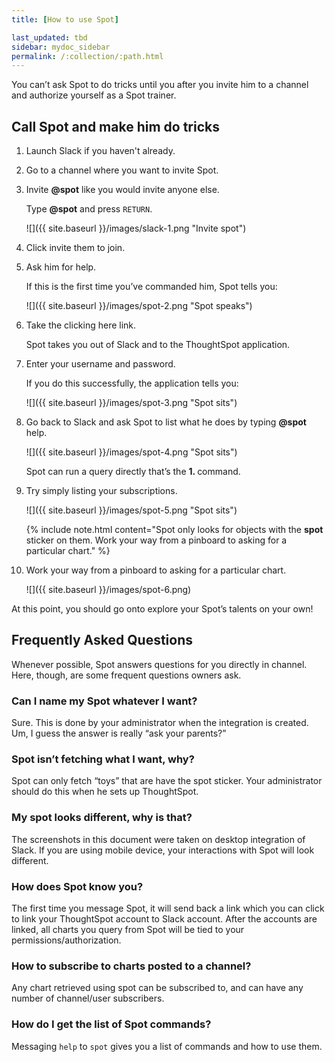 ```yaml
---
title: [How to use Spot]

last_updated: tbd
sidebar: mydoc_sidebar
permalink: /:collection/:path.html
---
```


You can’t ask Spot to do tricks until you after you invite him to a channel and
authorize yourself as a Spot trainer.

##  Call Spot and make him do tricks

1. Launch Slack if you haven't already.
2. Go to a channel where you want to invite Spot.
3. Invite <strong>&#64;spot</strong> like you would invite anyone else.  

   Type <strong>&#64;spot</strong> and press <code>RETURN</code>.

   ![]({{ site.baseurl }}/images/slack-1.png "Invite spot")

4. Click invite them to join.
5. Ask him for help.

   If this is the first time you’ve commanded him, Spot tells you:

   ![]({{ site.baseurl }}/images/spot-2.png "Spot speaks")

5. Take the clicking here link.

   Spot takes you out of Slack and to the ThoughtSpot application.

6. Enter your username and password.  

   If you do this successfully, the application tells you:

    ![]({{ site.baseurl }}/images/spot-3.png "Spot sits")

7. Go back to Slack and ask Spot to list what he does by typing
<strong>&#64;spot</strong> help.

   ![]({{ site.baseurl }}/images/spot-4.png "Spot sits")

   Spot can run a query directly that’s the **1. <anything>** command.

8. Try simply listing your subscriptions.

   ![]({{ site.baseurl }}/images/spot-5.png "Spot sits")

   {% include note.html content="Spot only looks for objects with the
   <strong>spot</strong> sticker on them. Work your way from a pinboard to
   asking for a particular chart." %}

9. Work your way from a pinboard to asking for a particular chart.

     ![]({{ site.baseurl }}/images/spot-6.png)

At this point, you should go onto explore your Spot’s talents on your own!

## Frequently Asked Questions

Whenever possible, Spot answers questions for you directly in channel. Here,
though, are some frequent questions owners ask.

### Can I name my Spot whatever I want?

Sure. This is done by your administrator when the integration is created. Um,
I guess the answer is really “ask your parents?”

### Spot isn’t fetching what I want, why?

Spot can only fetch “toys” that are have the spot sticker. Your administrator
should do this when he sets up ThoughtSpot.

### My spot looks different, why is that?

The screenshots in this document were taken on desktop integration of Slack. If
you are using mobile device, your interactions with Spot will look different.

### How does Spot know you?

The first time you message Spot, it will send back a link which you can click to
link your ThoughtSpot account to Slack account. After the accounts are linked, all
charts you query from Spot will be tied to your permissions/authorization.

### How to subscribe to charts posted to a channel?

Any chart retrieved using spot can be subscribed to, and can have any number of
channel/user subscribers.

### How do I get the list of Spot commands?

Messaging `help` to `spot` gives you a list of commands and how to use them.
